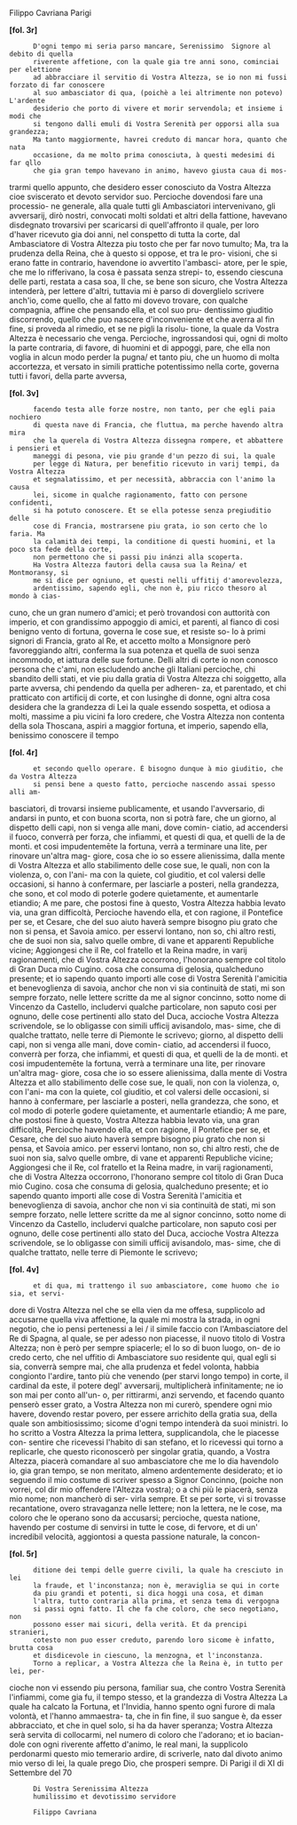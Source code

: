 Filippo Cavriana
Parigi




    
      
        
**[fol. 3r]**


        
          D'ogni tempo mi seria parso mancare, Serenissimo  Signore al debito di quella
          riverente affetione, con la quale gia tre anni sono, cominciai per elettione
          ad abbracciare il servitio di Vostra Altezza, se io non mi fussi forzato di far conoscere
          al suo ambasciator di qua, (poichè a lei altrimente non potevo) L'ardente
          desiderio che porto di vivere et morir servendola; et insieme i modi che
          si tengono dalli emuli di Vostra Serenità per opporsi alla sua grandezza;
          Ma tanto maggiormente, havrei creduto di mancar hora, quanto che nata
          occasione, da me molto prima conosciuta, à questi medesimi di far qllo
          che gia gran tempo havevano in animo, havevo giusta caua di mos-
trarmi quello appunto, che desidero esser conosciuto da Vostra Altezza cioe sviscerato
          et devoto servidor suo. Percioche dovendosi fare una processio-
ne generale, alla quale tutti gli Ambasciatori intervenivano, gli
          avversarij, dirò nostri, convocati molti soldati et altri della fattione,
          havevano disdegnato trovarsivi per scaricarsi di quell'affronto il
          quale, per loro d'haver ricevuto gia doi anni, nel conspetto di tutta
          la corte, dal Ambasciatore di Vostra Altezza piu tosto che per far novo tumulto;
          Ma, tra la prudenza della Reina, che à questo si oppose, et tra le pro-
visioni, che si erano fatte in contrario, havendone io avvertito l'ambasci-
atore, per le spie, che me lo rifferivano, la cosa è passata senza strepi-
to, essendo ciescuna delle parti, restata a casa soa, Il che, se bene
          son sicuro, che Vostra Altezza intenderà, per lettere d'altri, tuttavia mi è parso
          di doverglielo scrivere anch'io, come quello, che al fatto mi dovevo
          trovare, con qualche compagnia, affine che pensando ella, et col suo pru-
dentissimo giuditio discorrendo, quello che puo nascere d'inconveniente
          et che averra al fin fine, si proveda al rimedio, et se ne pigli la risolu-
tione, la quale da Vostra Altezza è necessario che venga. Percioche, ingrossandosi
          qui, ogni di molto la parte contraria, di favore, di huomini et di appoggi,
          pare, che ella non voglia in alcun modo perder la pugna/ et tanto
          piu, che un huomo di molta accortezza, et versato in simili prattiche
          potentissimo nella corte, governa tutti i favori, della parte avversa,
        


        
**[fol. 3v]**


        
          facendo testa alle forze nostre, non tanto, per che egli paia nochiero
          di questa nave di Francia, che fluttua, ma perche havendo altra mira
          che la querela di Vostra Altezza dissegna rompere, et abbattere i pensieri et
          maneggi di pesona, vie piu grande d'un pezzo di sui, la quale
          per legge di Natura, per benefitio ricevuto in varij tempi, da Vostra Altezza
          et segnalatissimo, et per necessità, abbraccia con l'animo la causa
          lei, sicome in qualche ragionamento, fatto con persone confidenti,
          si ha potuto conoscere. Et se ella potesse senza pregiuditio delle
          cose di Francia, mostrarsene piu grata, io son certo che lo faria. Ma
          la calamità dei tempi, la conditione di questi huomini, et la poco sta fede della corte,
          non permettono che si passi piu inánzi alla scoperta.
          Ha Vostra Altezza fautori della causa sua la Reina/ et Montmoransy, si
          me si dice per ogniuno, et questi nelli uffitij d'amorevolezza,
          ardentissimo, sapendo egli, che non è, piu ricco thesoro al mondo à cias-
cuno, che un gran numero d'amici; et però trovandosi con auttorità
          con imperio, et con grandissimo appoggio di amici, et parenti, al fianco
          di cosi benigno vento di fortuna, governa le cose sue, et resiste so-
lo à primi signori di Francia, grato al Re, et accetto molto a Monsignore
          però favoreggiando altri, conferma la sua potenza et quella de suoi
          senza incommodo, et iattura delle sue fortune. Delli altri di corte
          io non conosco persona che c'ami, non escludendo anche gli Italiani
          percioche, chi sbandito delli stati, et vie piu dalla gratia di Vostra Altezza
          chi soiggetto, alla parte avversa, chi pendendo da quella per adheren-
za, et parentado, et chi pratticato con artificij di corte, et con
          lusinghe di donne, ogni altra cosa desidera che la grandezza di Lei
          la quale essendo sospetta, et odiosa a molti, massime a piu vicini
          fa loro credere, che Vostra Altezza non contenta della sola Thoscana, aspiri
          a maggior fortuna, et imperio, sapendo ella, benissimo conoscere il tempo
        


        
**[fol. 4r]**


        
          et secondo quello operare. È bisogno dunque à mio giuditio, che da Vostra Altezza
          si pensi bene a questo fatto, percioche nascendo assai spesso alli am-
basciatori, di trovarsi insieme publicamente, et usando l'avversario,
          di andarsi in punto, et con buona scorta, non si potrà fare, che un
          giorno, al dispetto delli capi, non si venga alle mani, dove comin-
ciatio, ad accendersi il fuoco, converrà per forza, che infiammi, et
          questi di qua, et quelli de la de monti. et cosi impudentemēte
          la fortuna, verrà a terminare una lite, per rinovare un'altra mag-
giore, cosa che io so essere alienissima, dalla mente di Vostra Altezza et allo
          stabilimento delle cose sue, le quali, non con la violenza, o, con l'ani-
ma con la quiete, col giuditio, et col valersi delle occasioni, si
          hanno à confermare, per lasciarle a posteri, nella grandezza,
          che sono, et col modo di poterle godere quietamente, et aumentarle
          etiandio; A me pare, che postosi fine à questo, Vostra Altezza habbia levato
          via, una gran difficoltà, Percioche havendo ella, et con ragione, il
          Pontefice per se, et Cesare, che del suo aiuto haverà sempre bisogno
          piu grato che non si pensa, et Savoia amico. per esservi lontano,
          non so, chi altro resti, che de suoi non sia, salvo quelle ombre,
          di vane et apparenti Republiche vicine; Aggiongesi che il Re,
          col fratello et la Reina madre, in varij ragionamenti, che di Vostra Altezza
          occorrono, l'honorano sempre col titolo di Gran Duca mio Cugino.
          cosa che consuma di gelosia, qualcheduno presente; et io sapendo
          quanto importi alle cose di Vostra Serenità l'amicitia et benevoglienza di
          savoia, anchor che non vi sia continuità de stati, mi son sempre
          forzato, nelle lettere scritte da me al signor concinno, sotto nome di
          Vincenzo da Castello, includervi qualche particolare, non saputo cosi
          per ognuno, delle cose pertinenti allo stato del Duca, accioche
          Vostra Altezza scrivendole, se lo obligasse con simili ufficij avisandolo, mas-
sime, che di qualche trattato, nelle terre di Piemonte le scrivevo;
          giorno, al dispetto delli capi, non si venga alle mani, dove comin-
ciatio, ad accendersi il fuoco, converrà per forza, che infiammi, et
          questi di qua, et quelli de la de monti. et cosi impudentemēte
          la fortuna, verrà a terminare una lite, per rinovare un'altra mag-
giore, cosa che io so essere alienissima, dalla mente di Vostra Altezza et allo
          stabilimento delle cose sue, le quali, non con la violenza, o, con l'ani-
ma con la quiete, col giuditio, et col valersi delle occasioni, si
          hanno à confermare, per lasciarle a posteri, nella grandezza,
          che sono, et col modo di poterle godere quietamente, et aumentarle
          etiandio; A me pare, che postosi fine à questo, Vostra Altezza habbia levato
          via, una gran difficoltà, Percioche havendo ella, et con ragione, il
          Pontefice per se, et Cesare, che del suo aiuto haverà sempre bisogno
          piu grato che non si pensa, et Savoia amico. per esservi lontano,
          non so, chi altro resti, che de suoi non sia, salvo quelle ombre,
          di vane et apparenti Republiche vicine; Aggiongesi che il Re,
          col fratello et la Reina madre, in varij ragionamenti, che di Vostra Altezza
          occorrono, l'honorano sempre col titolo di Gran Duca mio Cugino.
          cosa che consuma di gelosia, qualcheduno presente; et io sapendo
          quanto importi alle cose di Vostra Serenità l'amicitia et benevoglienza di
          savoia, anchor che non vi sia continuità de stati, mi son sempre
          forzato, nelle lettere scritte da me al signor concinno, sotto nome di
          Vincenzo da Castello, includervi qualche particolare, non saputo cosi
          per ognuno, delle cose pertinenti allo stato del Duca, accioche
          Vostra Altezza scrivendole, se lo obligasse con simili ufficij avisandolo, mas-
sime, che di qualche trattato, nelle terre di Piemonte le scrivevo;
        


        
**[fol. 4v]**


        
          et di qua, mi trattengo il suo ambasciatore, come huomo che io sia, et servi-
dore di Vostra Altezza nel che se ella vien da me offesa, supplicolo ad accusarne quella
          viva affettione, la quale mi mostra la strada, in ogni negotio, che
          io pensi pertenessi a lei / il simile faccio con l'Ambasciatore del Re
          di Spagna, al quale, se per adesso non piacesse, il nuovo titolo di
          Vostra Altezza; non è però per sempre spiacerle; el lo so di buon luogo, on-
de io credo certo, che nel uffitio di Ambasciatore suo residente
          qui, qual egli si sia, converrà sempre mai, che alla prudenza
          et fedel volonta, habbia congionto l'ardire, tanto più che venendo
          (per starvi longo tempo) in corte, il cardinal da este, il potere degl'
          avversarij, multiplicherà infinitamente; ne io son mai per conto all'un-
o, per rittirarmi, anzi servendo, et facendo quanto penserò esser
          grato, a Vostra Altezza non mi curerò, spendere ogni mio havere, dovendo
          restar povero, per essere arrichito della gratia sua, della quale
          son ambitiosissimo; sicome d'ogni tempo intenderà da suoi ministri.
          Io ho scritto a Vostra Altezza la prima lettera, supplicandola, che le piacesse con-
sentire che ricevessi l'habito di san stefano, et lo ricevessi qui
          torno a replicarle, che questo riconoscerò per singolar gratia,
          quando, a Vostra Altezza, piacerà comandare al suo ambasciatore che me lo dia
          havendolo io, gia gran tempo, se non meritato, almeno ardentemente
          desiderato; et io seguendo il mio costume di scriver spesso a Signor
          Concinno, (poiche non vorrei, col dir mio offendere l'Altezza
          vostra); o a chi più le piacerà, senza mio nome; non mancherò di ser-
virla sempre. Et se per sorte, vi si trovasse recantatione, overo
          stravaganza nelle lettere; non la lettera, ne le cose, ma coloro che le
          operano sono da accusarsi; percioche, questa natione, havendo
          per costume di senvirsi in tutte le cose, di fervore, et di un'
          incredibil velocità, aggiontosi a questa passione naturale, la concon-
        


        
**[fol. 5r]**


        
          ditione dei tempi delle guerre civili, la quale ha cresciuto in lei
          la fraude, et l'inconstanza; non è, meraviglia se qui in corte
          da piu grandi et potenti, si dica hoggi una cosa, et diman
          l'altra, tutto contraria alla prima, et senza tema di vergogna
          si passi ogni fatto. Il che fa che coloro, che seco negotiano, non
          possono esser mai sicuri, della verità. Et da prencipi stranieri,
          cotesto non puo esser creduto, parendo loro sicome è infatto, brutta cosa
          et disdicevole in ciescuno, la menzogna, et l'inconstanza.
          Torno a replicar, a Vostra Altezza che la Reina è, in tutto per lei, per-
cioche non vi essendo piu persona, familiar sua, che contro Vostra
          Serenità l'infiammi, come gia fu, il tempo stesso, et la grandezza
          di Vostra Altezza La quale ha calcato la Fortuna, et l'Invidia,
          hanno spento ogni furore di mala volontà, et l'hanno ammaestra-
ta, che in fin fine, il suo sangue è, da esser abbracciato, et
          che in quel solo, si ha da haver speranza; Vostra Altezza serà servita
          di collocarmi, nel numero di coloro che l'adorano; et io bacian-
dole con ogni riverente affetto d'animo, le real mani, la supplicolo
          perdonarmi questo mio temerario ardire, di scriverle, nato dal divoto
          animo mio verso di lei, la quale prego Dio, che prosperi sempre.
          Di Parigi il di XI di Settembre del 70
        


        
          Di Vostra Serenissima Altezza
          humilissimo et devotissimo servidore
          
          Filippo Cavriana
        


      
    
  